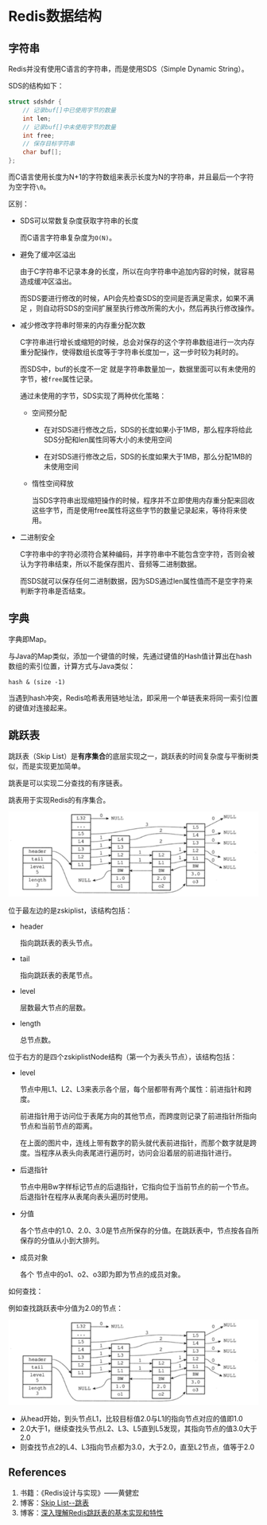 # Redis数据结构

## 字符串

Redis并没有使用C语言的字符串，而是使用SDS（Simple Dynamic String）。

SDS的结构如下：

```c
struct sdshdr {
	// 记录buf[]中已使用字节的数量
	int len;
	// 记录buf[]中未使用字节的数量
	int free;
	// 保存目标字符串
	char buf[];
};
```

而C语言使用长度为N+1的字符数组来表示长度为N的字符串，并且最后一个字符为空字符`\0`。

区别：

- SDS可以常数复杂度获取字符串的长度

  而C语言字符串复杂度为`O(N)`。

- 避免了缓冲区溢出 

  由于C字符串不记录本身的长度，所以在向字符串中追加内容的时候，就容易造成缓冲区溢出。

  而SDS要进行修改的时候，API会先检查SDS的空间是否满足需求，如果不满足 ，则自动将SDS的空间扩展至执行修改所需的大小，然后再执行修改操作。

- 减少修改字符串时带来的内存重分配次数

  C字符串进行增长或缩短的时候，总会对保存的这个字符串数组进行一次内存重分配操作，使得数组长度等于字符串长度加一，这一步时较为耗时的。

  而SDS中，buf的长度不一定 就是字符串数量加一，数据里面可以有未使用的字节，被`free`属性记录。

  通过未使用的字节，SDS实现了两种优化策略：

  - 空间预分配

    - 在对SDS进行修改之后，SDS的长度如果小于1MB，那么程序将给此SDS分配和len属性同等大小的未使用空间

    - 在对SDS进行修改之后，SDS的长度如果大于1MB，那么分配1MB的未使用空间

  - 惰性空间释放 

    当SDS字符串出现缩短操作的时候，程序并不立即使用内存重分配来回收这些字节，而是使用free属性将这些字节的数量记录起来，等待将来使用。

- 二进制安全

  C字符串中的字符必须符合某种编码，并字符串中不能包含空字符，否则会被认为字符串结束，所以不能保存图片、音频等二进制数据。

  而SDS就可以保存任何二进制数据，因为SDS通过len属性值而不是空字符来判断字符串是否结束。

## 字典

字典即Map。

与Java的Map类似，添加一个键值的时候，先通过键值的Hash值计算出在hash数组的索引位置，计算方式与Java类似：

```
hash & (size -1)
```

当遇到hash冲突，Redis哈希表用链地址法，即采用一个单链表来将同一索引位置的键值对连接起来。

## 跳跃表

跳跃表（Skip  List）是**有序集合**的底层实现之一，跳跃表的时间复杂度与平衡树类似，而是实现更加简单。

跳表是可以实现二分查找的有序链表。

跳表用于实现Redis的有序集合。

![skip_lists_example](redis_data_type_assets/skip_lists_example.png)

位于最左边的是zskiplist，该结构包括：

- header

  指向跳跃表的表头节点。

- tail

  指向跳跃表的表尾节点。

- level

  层数最大节点的层数。

- length

  总节点数。

位于右方的是四个zskiplistNode结构（第一个为表头节点），该结构包括：

- level

  节点中用L1、L2、L3来表示各个层，每个层都带有两个属性：前进指针和跨度。

  前进指针用于访问位于表尾方向的其他节点，而跨度则记录了前进指针所指向节点和当前节点的距离。

  在上面的图片中，连线上带有数字的箭头就代表前进指针，而那个数字就是跨度。当程序从表头向表尾进行遍历时，访问会沿着层的前进指针进行。

- 后退指针

  节点中用Bw字样标记节点的后退指针，它指向位于当前节点的前一个节点。后退指针在程序从表尾向表头遍历时使用。

- 分值

  各个节点中的1.0、2.0、3.0是节点所保存的分值。在跳跃表中，节点按各自所保存的分值从小到大排列。

- 成员对象

  各个 节点中的o1、o2、o3即为即为节点的成员对象。

如何查找：

例如查找跳跃表中分值为2.0的节点：

![skip_lists_example](redis_data_type_assets/skip_lists_example-6870704.png)

- 从head开始，到头节点L1，比较目标值2.0与L1的指向节点对应的值即1.0
- 2.0大于1，继续查找头节点L2、L3、L5直到L5发现，其指向节点的值3.0大于2.0
- 则查找节点2的L4、L3指向节点都为3.0，大于2.0，直至L2节点，值等于2.0

## References

1. 书籍：《Redis设计与实现》——黄健宏
2. 博客：[Skip List--跳表](https://www.jianshu.com/p/9d8296562806)
3. 博客：[深入理解Redis跳跃表的基本实现和特性](https://juejin.cn/post/6893072817206591496)